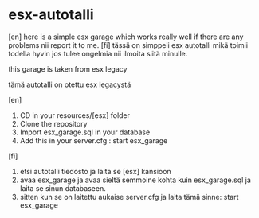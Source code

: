 # esx-autotalli
[en] here is a simple esx garage which works really well if there are any problems nii report it to me.
[fi] tässä on simppeli esx autotalli mikä toimii todella hyvin jos tulee ongelmia nii ilmoita siitä minulle.

this garage is taken from esx legacy

tämä autotalli on otettu esx legacystä

[en]

1. CD in your resources/[esx] folder
2. Clone the repository
3. Import esx_garage.sql in your database
4. Add this in your server.cfg : start esx_garage

[fi]

1. etsi autotalli tiedosto ja laita se [esx] kansioon
2. avaa esx_garage ja avaa sieltä semmoine kohta kuin esx_garage.sql ja laita se sinun databaseen.
3. sitten kun se on laitettu aukaise server.cfg ja laita tämä sinne: start esx_garage

